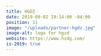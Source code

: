 ```yaml
---
title: HGDZ
date: 2019-09-02 19:14:00 -04:00
position: 11
image: "/uploads/partner-hgdz.jpg"
image-alt: logo for hgzd
website: https://www.hzdg.com/
is-2019: true
---
```


